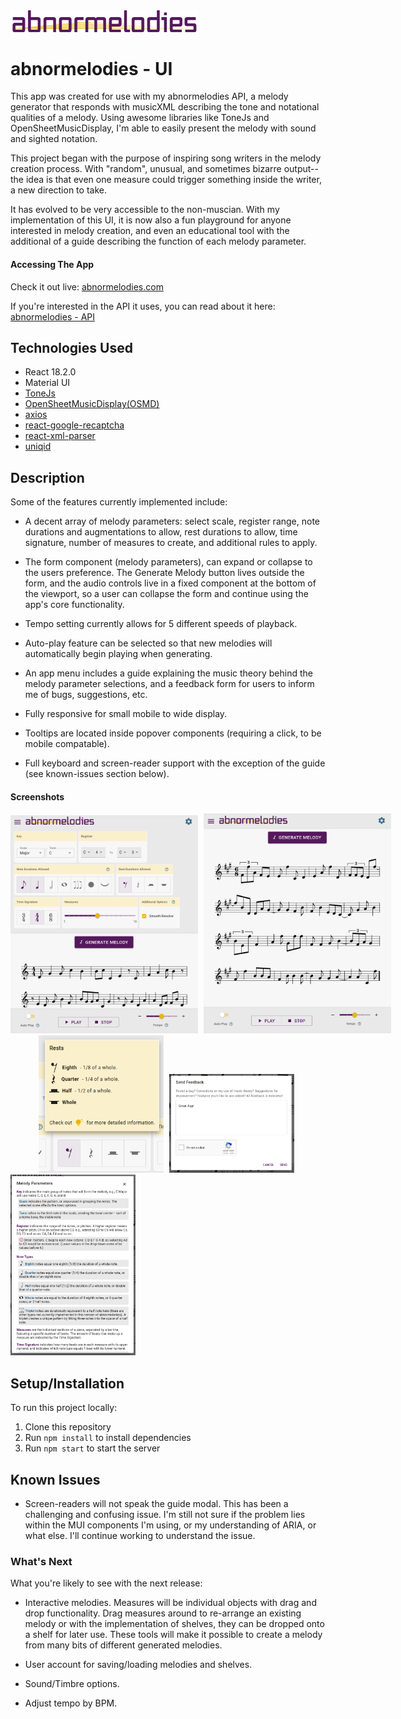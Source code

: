 <img src="public/abnormelodies-logo-plain-trans-400px.png" title="abnormelodies logo" alt="abnormelodies logo" width="300px">


# abnormelodies - UI

This app was created for use with my abnormelodies API, a melody generator that responds with musicXML describing the tone and notational qualities of a melody. Using awesome libraries like ToneJs and OpenSheetMusicDisplay, I'm able to easily present the melody with sound and sighted notation.

This project began with the purpose of inspiring song writers in the melody creation process. With "random", unusual, and sometimes bizarre output-- the idea is that even one measure could trigger something inside the writer, a new direction to take.

It has evolved to be very accessible to the non-muscian. With my implementation of this UI, it is now also a fun playground for anyone interested in melody creation, and even an educational tool with the additional of a guide describing the function of each melody parameter.


#### Accessing The App

Check it out live: [abnormelodies.com](https://abnormelodies.com)

If you're interested in the API it uses, you can read about it here: [abnormelodies - API](https://github.com/technikka/Abnormelodies_API_README)


## Technologies Used
* React 18.2.0
* Material UI
* [ToneJs](https://github.com/Tonejs/Tone.js)
* [OpenSheetMusicDisplay(OSMD)](https://github.com/opensheetmusicdisplay/opensheetmusicdisplay)
* [axios](https://github.com/axios/axios)
* [react-google-recaptcha](https://github.com/dozoisch/react-google-recaptcha)
* [react-xml-parser](https://github.com/matanshiloah/xml-parser)
* [uniqid](https://github.com/adamhalasz/uniqid)


## Description

Some of the features currently implemented include:

* A decent array of melody parameters: select scale, register range, note durations and augmentations to allow, rest durations to allow, time signature, number of measures to create, and additional rules to apply.

* The form component (melody parameters), can expand or collapse to the users preference. The Generate Melody button lives outside the form, and the audio controls live in a fixed component at the bottom of the viewport, so a user can collapse the form and continue using the app's core functionality.

* Tempo setting currently allows for 5 different speeds of playback.

* Auto-play feature can be selected so that new melodies will automatically begin playing when generating.

* An app menu includes a guide explaining the music theory behind the melody parameter selections, and a feedback form for users to inform me of bugs, suggestions, etc.

* Fully responsive for small mobile to wide display.

* Tooltips are located inside popover components (requiring a click, to be mobile compatable).

* Full keyboard and screen-reader support with the exception of the guide (see known-issues section below).


#### Screenshots

<div style="width: max-content; margin-left: auto; margin-right: auto;">
  <img src="public/screenshots/app_form_expanded_screenshot.png" title="Screenshot of the app with its form expanded" alt="screenshot of the app with the melody parameter form expanded and a melody being displayed" width="300px" style="display: inline-block; margin-right: 5px">
  
  <img src="public/screenshots/app_form_collapsed_screenshot.png" title="screenshot of the app with its form collapsed" alt="screenshot of the app with the melody parameter form collapsed and a melody being displayed" width="300px" style="display: inline-block;">
</div>

<div style="width: max-content; margin-left: auto; margin-right: auto;">
  <img src="public/screenshots/tooltip-popover_rests_crop_screenshot.png" title="Screenshot of a tooltip popover" alt="screenshot of tooltip popover showing the values for each rest icon" width="200px" style="display: inline-block; margin-right: 5px">
  
  <img src="public/screenshots/feedback_crop_screenshot.png" title="Screenshot of the feedback form" alt="screenshot of feedback form with recaptcha component" width="200px" style="display: inline-block; margin-right: 5px">
</div>

<img src="public/screenshots/guidemodal_crop_screenshot.png" title="Screenshot of the guide modal" alt="screenshot of guide modal explaining the music theory related to melody paramters" width="200px">


## Setup/Installation

To run this project locally:

1. Clone this repository
2. Run `npm install` to install dependencies
3. Run `npm start` to start the server


## Known Issues

* Screen-readers will not speak the guide modal. This has been a challenging and confusing issue. I'm still not sure if the problem lies within the MUI components I'm using, or my understanding of ARIA, or what else.  I'll continue working to understand the issue.



### What's Next

What you're likely to see with the next release:

* Interactive melodies. Measures will be individual objects with drag and drop functionality. Drag measures around to re-arrange an existing melody or with the implementation of shelves, they can be dropped onto a shelf for later use. These tools will make it possible to create a melody from many bits of different generated melodies.

* User account for saving/loading melodies and shelves.

* Sound/Timbre options.

* Adjust tempo by BPM.